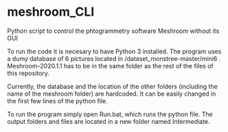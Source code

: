 # meshroom_CLI
Python script to control the phtogrammetry software Meshroom without its GUI


To run the code it is necesary to have Python 3 installed.
The program uses a dumy database of 6 pictures located in /dataset_monstree-master/mini6 .  Meshroom-2020.1.1 has to be in the same folder as the rest of the files of this repository.

Currently, the database and the location of the other folders (including the name of the meshroom folder) are hardcoded. It can be easily changed in the first few lines of the python file.

To run the program simply open Run.bat, which runs the python file.
The output folders and files are located in a new folder named Intermediate. 

